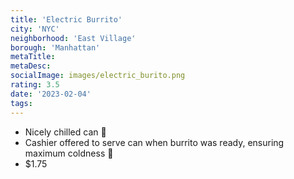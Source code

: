 ```yaml
---
title: 'Electric Burrito'
city: 'NYC'
neighborhood: 'East Village'
borough: 'Manhattan'
metaTitle:
metaDesc:
socialImage: images/electric_burito.png
rating: 3.5
date: '2023-02-04'
tags:
---
```


- Nicely chilled can 🥶
- Cashier offered to serve can when burrito was ready, ensuring maximum coldness 🙌
- $1.75
